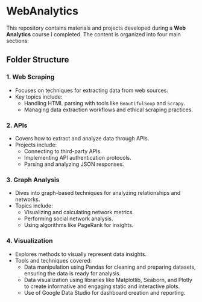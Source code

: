 # WebAnalytics
This repository contains materials and projects developed during a **Web Analytics** course I completed. The content is organized into four main sections:

## Folder Structure
### 1. **Web Scraping**
   - Focuses on techniques for extracting data from web sources.
   - Key topics include:
     - Handling HTML parsing with tools like `BeautifulSoup` and `Scrapy`.
     - Managing data extraction workflows and ethical scraping practices.
    
### 2. **APIs**
   - Covers how to extract and analyze data through APIs.
   - Projects include:
     - Connecting to third-party APIs.
     - Implementing API authentication protocols.
     - Parsing and analyzing JSON responses.

### 3. **Graph Analysis**
   - Dives into graph-based techniques for analyzing relationships and networks.
   - Topics include:
     - Visualizing and calculating network metrics.
     - Performing social network analysis.
     - Using algorithms like PageRank for insights.

### 4. **Visualization**
   - Explores methods to visually represent data insights.
   - Tools and techniques covered:
     - Data manipulation using Pandas for cleaning and preparing datasets, ensuring the data is ready for analysis.
     - Data visualization using libraries like Matplotlib, Seaborn, and Plotly to create informative and engaging static and interactive plots.
     - Use of Google Data Studio for dashboard creation and reporting.
